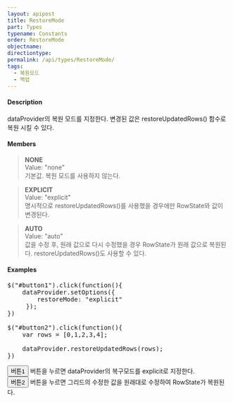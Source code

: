 ```yaml
---
layout: apipost
title: RestoreMode
part: Types
typename: Constants
order: RestoreMode
objectname: 
directiontype: 
permalink: /api/types/RestoreMode/
tags:
  - 복원모드
  - 백업
---
```


<script>
var gridView;
var dataProvider;
    
$(document).ready( function() {

    RealGridJS.setTrace(false);
    RealGridJS.setRootContext("/script");
    
    dataProvider = new RealGridJS.LocalDataProvider();
    gridView = new RealGridJS.GridView("realgrid");
    gridView.setDataSource(dataProvider);

    setFields(dataProvider);
    setColumns(gridView);

    var data = [
        ["가수", "여자", "정수라", "1988-09-02", "99", "90", "90", "100", "100", "90"],
        ["배우", "여자", "송윤아", "1990-02-18", "33", "90", "70", "60", "100", "80"],
        ["배우", "여자", "전도연", "1991-08-21", "22", "90", "70", "60", "100", "80"],
        ["가수", "여자", "이선희", "1978-01-19", "33", "90", "70", "60", "100", "80"],
        ["배우", "여자", "하지원", "1979-12-09", "11", "90", "70", "60", "100", "80"],
        ["가수", "여자", "소찬휘", "1987-05-12", "55", "90", "70", "60", "100", "80"],
        ["가수", "여자", "박정현", "1980-08-06", "22", "90", "70", "60", "100", "80"],
        ["배우", "여자", "전지현", "1977-03-28", "44", "90", "70", "60", "100", "80"]
    ];

    dataProvider.setRows(data);
    
    $("#button1").click(function(){
	    dataProvider.setOptions({
         	restoreMode: "explicit"
     	});
	})

	$("#button2").click(function(){
	    var rows = [0,1,2,3,4];
        
     	dataProvider.restoreUpdatedRows(rows);
	})

});

//다섯개의 필드를 가진 배열 객체를 생성합니다.
function setFields(provider) {
    var fields = [{
    	fieldName: "field1"
    }, {
        fieldName: "field2"
    }, {
        fieldName: "field3"
    }, {
        fieldName: "field4",
        dataType: "datetime"
    }, {
        fieldName: "field5",
        dataType: "number"
    }, {
        fieldName: "field6",
        dataType: "number"
    },{
        fieldName: "field7",
        dataType: "number"
    }, {
        fieldName: "field8",
        dataType: "number"
    }, {
        fieldName: "field9",
        dataType: "number"
    }, {
        fieldName: "field10",
        dataType: "number"
    }];

    //DataProvider의 setFields함수로 필드를 입력합니다.    
    provider.setFields(fields);    
}

//필드와 연결된 컬럼 배열 객체를 생성합니다.
function setColumns(grid) {
    var columns = [{
        name: "col1",
        fieldName: "field1",
        header : {
            text: "직업"
        },
        width : 60            
    }, {
        name: "col2",
        fieldName: "field2",
        header : {
            text: "성별"
        },
        editor : {
            type: "dropDown",
            dropDownCount: 2,
            values: ["남자", "여자"],
            labels: ["남", "여"],
            lookupDisplay: true
        },
        width: 50
    }, {
        name: "col3",
        fieldName: "field3",
        header : {
            text: "이름"
        },
        width: 80
    }, {
        name: "col4",
        fieldName: "field4",
        header : {
            text: "생일"
        },
        editor: {
            type: "date",
            datetimeFormat: "yyyy-MM-dd"
        },
        width: 90
    }, {
        name: "col5",
        fieldName: "field5",
        header : {
            text: "수학"
        },
        editor : {
            type: "number"
        },
        width: 80
    }, {
        name: "col6",
        fieldName: "field6",
        header : {
          text: "민법"
        },
        width: 80
    }, {
        name: "col7",
        fieldName: "field7",
        header : {
            text: "한국사"
        },
        width: 80
    }, {
        name: "col8",
        fieldName: "field8",
        header : {
            text: "영어"
        },
        width: 80
    }, {
        name: "col9",
        fieldName: "field9",
        header : {
            text: "과학"
        },
        width: 80
    }, {
        name: "col10",
        fieldName: "field10",
        header : {
            text: "사회"
        },
        width: 80
    }];

    //컬럼을 GridView에 입력 합니다.
    grid.setColumns(columns);

}

</script>


#### Description

 dataProvider의 복원 모드를 지정한다. 
변경된 값은 restoreUpdatedRows() 함수로 복원 시킬 수 있다.

#### Members

> **NONE**   
> Value: "none"   
> 기본값. 복원 모드를 사용하지 않는다.   

> **EXPLICIT**  
> Value: "explicit"   
> 명시적으로 restoreUpdatedRows()를 사용했을 경우에만 RowState와 값이 변경된다.                               

> **AUTO**    
> Value: "auto"    
> 값을 수정 후, 원래 값으로 다시 수정했을 경우 RowState가 원래 값으로 복원된다. restoreUpdatedRows()도 사용할 수 있다.


#### Examples 

<pre class="prettyprint">
$("#button1").click(function(){
    dataProvider.setOptions({
        restoreMode: "explicit"
     });
})

$("#button2").click(function(){
    var rows = [0,1,2,3,4];
        
    dataProvider.restoreUpdatedRows(rows);
})
</pre>

<button id="button1" class="btn btn-success btn-xs">버튼1</button>
버튼을 누르면 dataProvider의 복구모드를 explicit로 지정한다.
<br/>
<button id="button2" class="btn btn-success btn-xs">버튼2</button>
버튼을 누르면 그리드의 수정한 값을 원래대로 수정하여 RowState가 복원된다.
<br/>
<div id="realgrid" style="width: 100%; height: 300px;"></div>
<p></p>